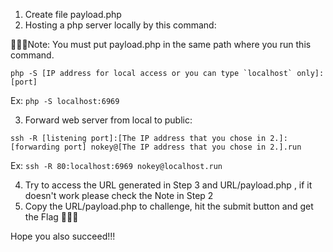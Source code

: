 1. Create file payload.php
2. Hosting a php server locally by this command:

  🔴🔴🔴Note: You must put payload.php in the same path where you run this command.

  ```php -S [IP address for local access or you can type `localhost` only]:[port]```
  
  Ex: ```php -S localhost:6969```

3. Forward web server from local to public:

  ```ssh -R [listening port]:[The IP address that you chose in 2.]:[forwarding port] nokey@[The IP address that you chose in 2.].run```

  Ex: ```ssh -R 80:localhost:6969 nokey@localhost.run```

4. Try to access the URL generated in Step 3 and URL/payload.php , if it doesn't work please check the Note in Step 2
5. Copy the URL/payload.php to challenge, hit the submit button and get the Flag 🏁🏁🏁

Hope you also succeed!!!
